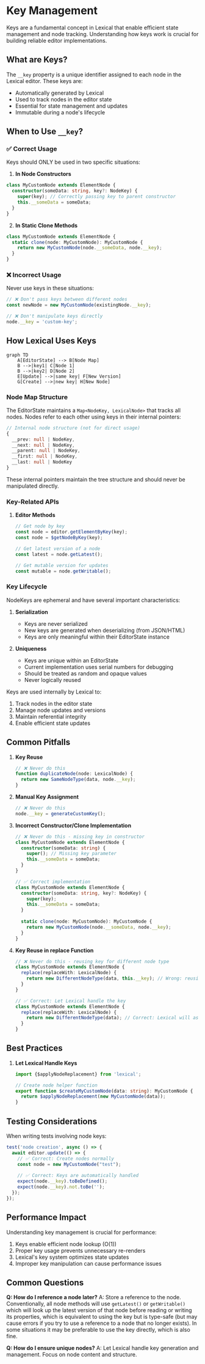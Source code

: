 # Key Management

Keys are a fundamental concept in Lexical that enable efficient state management and node tracking. Understanding how keys work is crucial for building reliable editor implementations.

## What are Keys?

The `__key` property is a unique identifier assigned to each node in the Lexical editor. These keys are:
- Automatically generated by Lexical
- Used to track nodes in the editor state
- Essential for state management and updates
- Immutable during a node's lifecycle

## When to Use `__key`?

### ✅ Correct Usage

Keys should ONLY be used in two specific situations:

1. **In Node Constructors**
```typescript
class MyCustomNode extends ElementNode {
  constructor(someData: string, key?: NodeKey) {
    super(key); // Correctly passing key to parent constructor
    this.__someData = someData;
  }
}
```

2. **In Static Clone Methods**
```typescript
class MyCustomNode extends ElementNode {
  static clone(node: MyCustomNode): MyCustomNode {
    return new MyCustomNode(node.__someData, node.__key);
  }
}
```

### ❌ Incorrect Usage

Never use keys in these situations:

```typescript
// ❌ Don't pass keys between different nodes
const newNode = new MyCustomNode(existingNode.__key);

// ❌ Don't manipulate keys directly
node.__key = 'custom-key';
```

## How Lexical Uses Keys

```mermaid
graph TD
    A[EditorState] --> B[Node Map]
    B -->|key1| C[Node 1]
    B -->|key2| D[Node 2]
    E[Update] -->|same key| F[New Version]
    G[Create] -->|new key| H[New Node]
```

### Node Map Structure

The EditorState maintains a `Map<NodeKey, LexicalNode>` that tracks all nodes. Nodes refer to each other using keys in their internal pointers:

```typescript
// Internal node structure (not for direct usage)
{
  __prev: null | NodeKey,
  __next: null | NodeKey,
  __parent: null | NodeKey,
  __first: null | NodeKey,
  __last: null | NodeKey
}
```

These internal pointers maintain the tree structure and should never be manipulated directly.

### Key-Related APIs

1. **Editor Methods**
   ```typescript
   // Get node by key
   const node = editor.getElementByKey(key);
   const node = $getNodeByKey(key);

   // Get latest version of a node
   const latest = node.getLatest();
   
   // Get mutable version for updates
   const mutable = node.getWritable();
   ```

### Key Lifecycle

NodeKeys are ephemeral and have several important characteristics:

1. **Serialization**
   - Keys are never serialized
   - New keys are generated when deserializing (from JSON/HTML)
   - Keys are only meaningful within their EditorState instance

2. **Uniqueness**
   - Keys are unique within an EditorState
   - Current implementation uses serial numbers for debugging
   - Should be treated as random and opaque values
   - Never logically reused

Keys are used internally by Lexical to:
1. Track nodes in the editor state
2. Manage node updates and versions
3. Maintain referential integrity
4. Enable efficient state updates

## Common Pitfalls

1. **Key Reuse**
   ```typescript
   // ❌ Never do this
   function duplicateNode(node: LexicalNode) {
     return new SameNodeType(data, node.__key);
   }
   ```

2. **Manual Key Assignment**
   ```typescript
   // ❌ Never do this
   node.__key = generateCustomKey();
   ```

3. **Incorrect Constructor/Clone Implementation**
   ```typescript
   // ❌ Never do this - missing key in constructor
   class MyCustomNode extends ElementNode {
     constructor(someData: string) {
       super(); // Missing key parameter
       this.__someData = someData;
     }
   }

   // ✅ Correct implementation
   class MyCustomNode extends ElementNode {
     constructor(someData: string, key?: NodeKey) {
       super(key);
       this.__someData = someData;
     }
     
     static clone(node: MyCustomNode): MyCustomNode {
       return new MyCustomNode(node.__someData, node.__key);
     }
   }
   ```

4. **Key Reuse in replace Function**
   ```typescript
   // ❌ Never do this - reusing key for different node type
   class MyCustomNode extends ElementNode {
     replace(replaceWith: LexicalNode) {
       return new DifferentNodeType(data, this.__key); // Wrong: reusing key for different node type
     }
   }

   // ✅ Correct: Let Lexical handle the key
   class MyCustomNode extends ElementNode {
     replace(replaceWith: LexicalNode) {
       return new DifferentNodeType(data); // Correct: Lexical will assign a new key
     }
   }
   ```

## Best Practices

1. **Let Lexical Handle Keys**
   ```typescript
   import {$applyNodeReplacement} from 'lexical';

   // Create node helper function
   export function $createMyCustomNode(data: string): MyCustomNode {
     return $applyNodeReplacement(new MyCustomNode(data));
   }
   ```

## Testing Considerations

When writing tests involving node keys:

```typescript
test('node creation', async () => {
  await editor.update(() => {
    // ✅ Correct: Create nodes normally
    const node = new MyCustomNode("test");
    
    // ✅ Correct: Keys are automatically handled
    expect(node.__key).toBeDefined();
    expect(node.__key).not.toBe('');
  });
});
```

## Performance Impact

Understanding key management is crucial for performance:

1. Keys enable efficient node lookup (O(1))
2. Proper key usage prevents unnecessary re-renders
3. Lexical's key system optimizes state updates
4. Improper key manipulation can cause performance issues

## Common Questions

**Q: How do I reference a node later?**
A: Store a reference to the node. Conventionally, all node methods will use `getLatest()` or `getWritable()` which will look up the latest version of that node before reading or writing its properties, which is equivalent to using the key but is type-safe (but may cause errors if you try to use a reference to a node that no longer exists). In some situations it may be preferable to use the key directly, which is also fine.

**Q: How do I ensure unique nodes?**
A: Let Lexical handle key generation and management. Focus on node content and structure. 